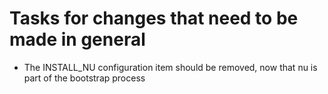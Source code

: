 # Tasks for changes that need to be made in general

- The INSTALL_NU configuration item should be removed, now that nu is part of
the bootstrap process
